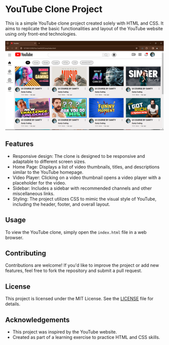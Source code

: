 # YouTube Clone Project

This is a simple YouTube clone project created solely with HTML and CSS. It aims to replicate the basic functionalities and layout of the YouTube website using only front-end technologies.

![YouTube Clone Screenshot](Screenshot.png)
## Features

- Responsive design: The clone is designed to be responsive and adaptable to different screen sizes.
- Home Page: Displays a list of video thumbnails, titles, and descriptions similar to the YouTube homepage.
- Video Player: Clicking on a video thumbnail opens a video player with a placeholder for the video.
- Sidebar: Includes a sidebar with recommended channels and other miscellaneous links.
- Styling: The project utilizes CSS to mimic the visual style of YouTube, including the header, footer, and overall layout.

## Usage

To view the YouTube clone, simply open the `index.html` file in a web browser.

## Contributing

Contributions are welcome! If you'd like to improve the project or add new features, feel free to fork the repository and submit a pull request.

## License

This project is licensed under the MIT License. See the [LICENSE](LICENSE) file for details.

## Acknowledgements

- This project was inspired by the YouTube website.
- Created as part of a learning exercise to practice HTML and CSS skills.
